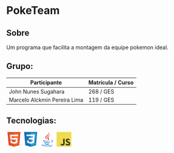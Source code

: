 <h1>PokeTeam</h1>

<h2>Sobre</h2>
<p>Um programa que facilita a montagem da equipe pokemon ideal.<p>

## Grupo:

| Participante  | Matrícula / Curso |
| ------------- | ------------- |
| John Nunes Sugahara | 268 / GES |
| Marcelo Alckmin Pereira Lima | 119 / GES | 

## Tecnologias:

<div>

<img src="https://raw.githubusercontent.com/devicons/devicon/master/icons/html5/html5-original.svg" alt="html" width="40" height="40"/>


<img src="https://raw.githubusercontent.com/devicons/devicon/master/icons/css3/css3-original.svg" alt="css" width="40" height="40"/>


<img src="https://raw.githubusercontent.com/devicons/devicon/master/icons/java/java-original.svg" alt="java" width="40" height="40"/>


<img src="https://raw.githubusercontent.com/devicons/devicon/master/icons/javascript/javascript-original.svg" alt="javascript" width="40" height="40"/>

</div>


